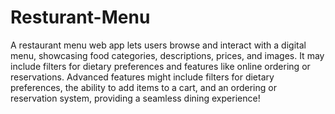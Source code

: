 # Resturant-Menu
A restaurant menu web app lets users browse and interact with a digital menu, showcasing food categories, descriptions, prices, and images. It may include filters for dietary preferences and features like online ordering or reservations.
Advanced features might include filters for dietary preferences, the ability to add items to a cart, and an ordering or reservation system, providing a seamless dining experience!
